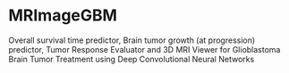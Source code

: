 # MRImageGBM
Overall survival time predictor, Brain tumor growth (at progression) predictor, Tumor Response Evaluator and 3D MRI Viewer for Glioblastoma Brain Tumor Treatment using Deep Convolutional Neural Networks
